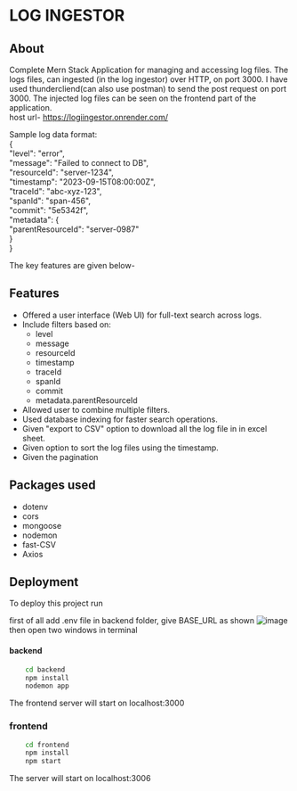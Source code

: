 # LOG INGESTOR

## About

Complete Mern Stack Application for managing and accessing log files. The logs files, can ingested (in the log ingestor) over HTTP, on port 3000. I have used thundercliend(can also use postman) to send the post request on port 3000. The injected log files can be seen on the frontend part of the application. <br />
host url- https://logiingestor.onrender.com/

Sample log data format:<br />
{<br />
	"level": "error",<br />
	"message": "Failed to connect to DB",<br />
    	"resourceId": "server-1234",<br />
	"timestamp": "2023-09-15T08:00:00Z",<br />
	"traceId": "abc-xyz-123",<br />
    	"spanId": "span-456",<br />
    	"commit": "5e5342f",<br />
    	"metadata": {<br />
        "parentResourceId": "server-0987"<br />
    }<br />
}


The key features are given below-

## Features

- Offered a user interface (Web UI) for full-text search across logs.
- Include filters based on:
    - level
    - message
    - resourceId
    - timestamp
    - traceId
    - spanId
    - commit
    - metadata.parentResourceId
- Allowed user to combine multiple filters.
- Used database indexing for faster search operations.
- Given "export to CSV" option to download all the log file in in excel sheet.
- Given option to sort the log files using the timestamp.
- Given the pagination

## Packages used 

- dotenv
- cors
- mongoose
- nodemon
- fast-CSV
- Axios

## Deployment

To deploy this project run

first of all add .env file in backend folder, give BASE_URL as shown
![image](https://github.com/Mridul2021/log-ingestor-backend/assets/119924746/f276040b-ae6a-4b33-aeb8-fee6729f4f5b) <br />
 then open two windows in terminal

#### backend
```bash
    cd backend
    npm install
    nodemon app

```
The frontend server will start on localhost:3000

### frontend 
```bash
    cd frontend
    npm install
    npm start
```
The server will start on localhost:3006

